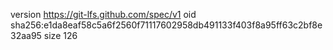 version https://git-lfs.github.com/spec/v1
oid sha256:e1da8eaf58c5a6f2560f71117602958db491133f403f8a95ff63c2bf8e32aa95
size 126
